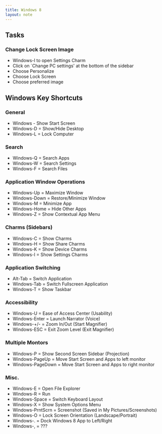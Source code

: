 ```yaml
---
title: Windows 8
layout: note
---
```


## Tasks

### Change Lock Screen Image

- Windows-I to open Settings Charm
- Click on `Change PC settings' at the bottom of the sidebar
- Choose Personalize
- Choose Lock Screen
- Choose preferred image

## Windows Key Shortcuts

### General

- Windows - Show Start Screen
- Windows-D = Show/Hide Desktop
- Windows-L = Lock Computer

### Search

- Windows-Q = Search Apps
- Windows-W = Search Settings
- Windows-F = Search Files

### Application Window Operations

- Windows-Up = Maximize Window
- Windows-Down = Restore/Minimize Window
- Windows-M = Minimize App
- Windows-Home = Hide Other Apps
- Windows-Z = Show Contextual App Menu

### Charms (Sidebars)

- Windows-C = Show Charms
- Windows-H = Show Share Charms
- Windows-K = Show Device Charms
- Windows-I = Show Settings Charms

### Application Switching

- Alt-Tab = Switch Application
- Windows-Tab = Switch Fullscreen Application
- Windows-T = Show Taskbar

### Accessibility

- Windows-U = Ease of Access Center (Usability)
- Windows-Enter = Launch Narrator (Voice)
- Windows-+/- = Zoom In/Out (Start Magnifier)
- Windows-ESC = Exit Zoom Level (Exit Magnifier)

### Multiple Montors

- Windows-P = Show Second Screen Sidebar (Projection)
- Windows-PageUp = Move Start Screen and Apps to left monitor
- Windows-PageDown = Move Start Screen and Apps to right monitor

### Misc.

- Windows-E = Open File Explorer
- Windows-R = Run
- Windows-Space = Switch Keyboard Layout
- Windows-X = Show System Options Menu
- Windows-PrntScrn = Screenshot (Saved in My Pictures/Screenshots)
- Windows-O = Lock Screen Orientation (Landscape/Portrait)
- Windows-. = Dock Windows 8 App to Left/Right
- Windows-, = ???
